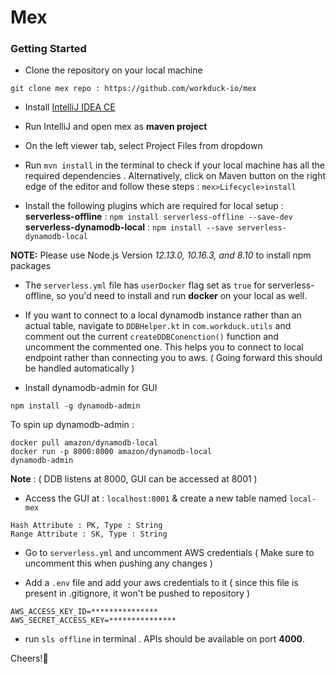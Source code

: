# Mex

### Getting Started

- Clone the repository on your local machine
```
git clone mex repo : https://github.com/workduck-io/mex
```


- Install [IntelliJ IDEA CE](https://www.jetbrains.com/idea/download/#section=mac)


- Run IntelliJ and open mex as **maven project**


- On the left viewer tab, select Project Files from dropdown


- Run `mvn install` in the terminal to check if your local machine has all the required dependencies . Alternatively, click on  Maven button on the right edge of the editor and follow these steps : `mex>Lifecycle>install`


- Install the following plugins which are required for local setup :
**serverless-offline** : `npm install serverless-offline --save-dev` <br>
**serverless-dynamodb-local** : `npm install --save serverless-dynamodb-local`

**NOTE:** Please use Node.js Version *12.13.0, 10.16.3, and 8.10* to install npm packages

- The `serverless.yml` file has `userDocker` flag set as `true` for serverless-offline, so you'd need to install and run **docker** on your local as well.


- If you want to connect to a local dynamodb instance rather than an actual table,
navigate to `DDBHelper.kt` in `com.workduck.utils`  and comment out the current `createDDBConenction()` function and uncomment the commented one. This helps you to connect to local endpoint rather than connecting you to aws. ( Going forward this should be handled automatically )


- Install dynamodb-admin for GUI
```
npm install -g dynamodb-admin
```
To spin up dynamodb-admin :
```
docker pull amazon/dynamodb-local
docker run -p 8000:8000 amazon/dynamodb-local
dynamodb-admin
```
**Note** : ( DDB listens at 8000, GUI can be accessed at 8001 )


- Access the GUI at : `localhost:8001` & create a new table named `local-mex`
```
Hash Attribute : PK, Type : String
Range Attribute : SK, Type : String
```

- Go to `serverless.yml` and uncomment AWS credentials ( Make sure to uncomment this when pushing any changes )

- Add a `.env` file and add your aws credentials to it ( since this file is present in .gitignore, it won't be pushed to repository )

```
AWS_ACCESS_KEY_ID=***************
AWS_SECRET_ACCESS_KEY=***************

```

- run `sls offline` in terminal . APIs should be available on port **4000**. 

Cheers!🍻
